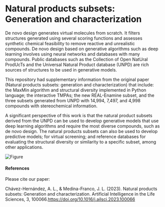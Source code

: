 # Natural products subsets: Generation and characterization 

De novo design generates virtual molecules from scratch. It filters structures generated using several scoring functions and assesses synthetic chemical feasibility to remove reactive and unrealistic compounds. De novo design based on generative algorithms such as deep learning involves using neural networks and databases with many compounds. Public databases such as the Collection of Open NatUral ProdUcTs and the Universal Natural Product database (UNPD) are rich sources of structures  to be used in generative models. 

This repository had supplementary information from the original paper (Natural products subsets: generation and characterization) that include:
the MaxMin algorithm and structural diversity implemented in Python language; the interactive TMPAs; the new REAL-Enamine subset, and the three subsets generated from UNPD with 14,994, 7,497, and 4,998 compounds with stereochemical information.

A significant perspective of this work is that the natural product subsets derived from the UNPD can be used to develop generative models that use deep learning algorithms and require the most diverse compounds, such as de novo design. The natural products subsets can also be used to develop predictive models; for virtual screening; and reference databases for evaluating the structural diversity or similarity to a specific subset, among other applications.

![Figure](https://github.com/DIFACQUIM/Natural-products-subsets-generation/blob/1aeee113f84b50e3710ab667eaaf80ecef018591/Grafical_abstract.jpg)

#### References

Please cite our paper:

Chávez-Hernández, A. L., & Medina-Franco, J. L. (2023). Natural products subsets: Generation and characterization. Artificial Intelligence in the Life Sciences, 3, 100066.https://doi.org/10.1016/j.ailsci.2023.100066

